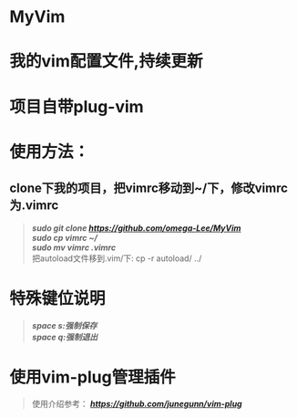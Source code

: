 # MyVim  
# 我的vim配置文件,持续更新  
# 项目自带plug-vim  
# 使用方法：
## clone下我的项目，把vimrc移动到~/下，修改vimrc为.vimrc 
> ***sudo git clone https://github.com/omega-Lee/MyVim***  
> ***sudo cp vimrc ~/***  
> ***sudo mv vimrc .vimrc***     
把autoload文件移到.vim/下:
cp -r autoload/ ../

# 特殊键位说明
> ***space s:强制保存***     
> ***space q:强制退出***     

# 使用vim-plug管理插件
>使用介绍参考： ***https://github.com/junegunn/vim-plug***
